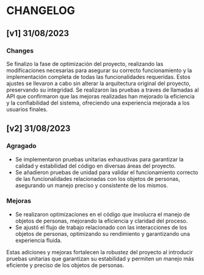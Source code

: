 # CHANGELOG

## [v1] 31/08/2023
### Changes
  Se finalizo la fase de optimización del proyecto, realizando las modificaciones necesarias para asegurar su correcto funcionamiento y la implementación completa de todas las funcionalidades requeridas. Estos ajustes se llevaron a cabo sin alterar la arquitectura original del proyecto, preservando su integridad. Se realizaron las pruebas a traves de llamadas al API que confirmaron que las mejoras realizadas han mejorado la eficiencia y la confiabilidad del sistema, ofreciendo una experiencia mejorada a los usuarios finales.

## [v2] 31/08/2023

### Agragado
   - Se implementaron pruebas unitarias exhaustivas para garantizar la calidad y estabilidad del código en diversas áreas del proyecto.
   - Se añadieron pruebas de unidad para validar el funcionamiento correcto de las funcionalidades relacionadas con los objetos de personas, asegurando un manejo preciso y consistente de los mismos.

### Mejoras
   - Se realizaron optimizaciones en el código que involucra el manejo de objetos de personas, mejorando la eficiencia y claridad del proceso.
   - Se ajustó el flujo de trabajo relacionado con las interacciones de los objetos de personas, optimizando su rendimiento y garantizando una experiencia fluida.

Estas adiciones y mejoras fortalecen la robustez del proyecto al introducir pruebas unitarias que garantizan su estabilidad y permiten un manejo más eficiente y preciso de los objetos de personas. 